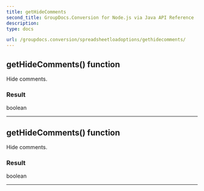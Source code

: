```yaml
---
title: getHideComments
second_title: GroupDocs.Conversion for Node.js via Java API Reference
description: 
type: docs

url: /groupdocs.conversion/spreadsheetloadoptions/gethidecomments/
---
```


## getHideComments()  function

 Hide comments.
 

### Result
boolean


---


## getHideComments()  function

 Hide comments.
 

### Result
boolean


---


